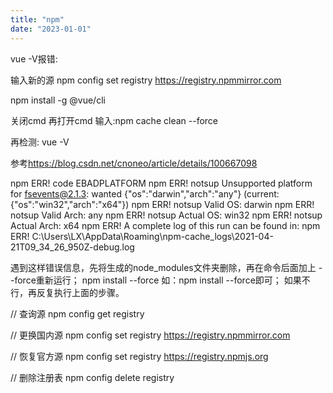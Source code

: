 ```yaml
---
title: "npm"
date: "2023-01-01"
---
```


vue -V报错:

输入新的源 npm config set registry <https://registry.npmmirror.com>

npm install -g @vue/cli

关闭cmd 再打开cmd 输入:npm cache clean --force

再检测: vue -V

参考<https://blog.csdn.net/cnoneo/article/details/100667098>

npm ERR! code EBADPLATFORM
npm ERR! notsup Unsupported platform for fsevents@2.1.3: wanted {"os":"darwin","arch":"any"} (current: {"os":"win32","arch":"x64"})
npm ERR! notsup Valid OS: darwin
npm ERR! notsup Valid Arch: any
npm ERR! notsup Actual OS: win32
npm ERR! notsup Actual Arch: x64
npm ERR! A complete log of this run can be found in:
npm ERR! C:\Users\LX\AppData\Roaming\npm-cache_logs\2021-04-21T09_34_26_950Z-debug.log

遇到这样错误信息，先将生成的node_modules文件夹删除，再在命令后面加上 --force重新运行；
npm install --force
如：npm install --force即可；
如果不行，再反复执行上面的步骤。

// 查询源
npm config get registry

// 更换国内源
npm config set registry <https://registry.npmmirror.com>

// 恢复官方源
npm config set registry <https://registry.npmjs.org>

// 删除注册表
npm config delete registry
